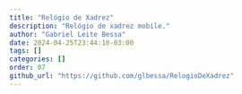```yaml
---
title: "Relógio de Xadrez"
description: "Relógio de xadrez mobile."
author: "Gabriel Leite Bessa"
date: 2024-04-25T23:44:10-03:00
tags: []
categories: []
order: 07
github_url: "https://github.com/glbessa/RelogioDeXadrez"
---
```



